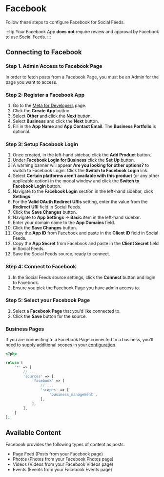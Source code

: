 # Facebook
Follow these steps to configure Facebook for Social Feeds.

:::tip
Your Facebook App **does not** require review and approval by Facebook to use Social Feeds.
:::

## Connecting to Facebook

### Step 1. Admin Access to Facebook Page
In order to fetch posts from a Facebook Page, you must be an Admin for the page you want to access.

### Step 2: Register a Facebook App
1. Go to the <a href="https://developers.facebook.com/apps/" target="_blank">Meta for Developers</a> page.
1. Click the **Create App** button.
1. Select **Other** and click the **Next** button.
1. Select **Business** and click the **Next** button.
1. Fill in the **App Name** and **App Contact Email**. The **Business Portfolio** is optional.

### Step 3: Setup Facebook Login
1. Once created, in the left-hand sidebar, click the **Add Product** button.
1. Under **Facebook Login for Business** click the **Set Up** button.
1. A warning banner will appear **Are you looking for other options?** to switch to Facebook Login. Click the **Switch to Facebook Login** link.
1. Select **Certain platforms aren’t available with this product** (or any other applicable option) in the modal window and click the **Switch to Facebook Login** button.
1. Navigate to the **Facebook Login** section in the left-hand sidebar, click **Settings**.
1. For the **Valid OAuth Redirect URIs** setting, enter the value from the **Redirect URI** field in Social Feeds.
1. Click the **Save Changes** button.
1. Navigate to **App Settings** → **Basic** item in the left-hand sidebar.
1. Enter your domain name to the **App Domains** field.
1. Click the **Save Changes** button.
1. Copy the **App ID** from Facebook and paste in the **Client ID** field in Social Feeds.
1. Copy the **App Secret** from Facebook and paste in the **Client Secret** field in Social Feeds.
1. Save the Social Feeds source, ready to connect.

### Step 4: Connect to Facebook
1. In the Social Feeds source settings, click the **Connect** button and login to Facebook.
1. Ensure you pick the Facebook Page you have admin access to.

### Step 5: Select your Facebook Page
1. Select a **Facebook Page** that you'd like connected to.
1. Click the **Save** button for the source.

### Business Pages
If you are connecting to a Facebook Page connected to a business, you'll need to supply additional scopes in your [configuration](docs:get-started/configuration).

```php
<?php

return [
    '*' => [
        // ...
        'sources' => [
            'facebook' => [
                // ...
                'scopes' => [
                    'business_management',
                ],
            ],
        ],
    ]
];
```

## Available Content
Facebook provides the following types of content as posts.

- Page Feed (Posts from your Facebook page)
- Photos (Photos from your Facebook Photos page)
- Videos (Videos from your Facebook Videos page)
- Events (Events from your Facebook Events page)
